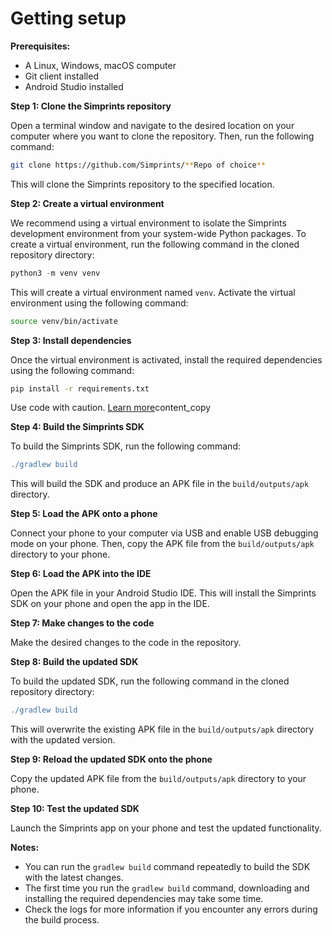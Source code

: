 # Getting setup

**Prerequisites:**

* A Linux, Windows, macOS computer
* Git client installed
* Android Studio installed

**Step 1: Clone the Simprints repository**

Open a terminal window and navigate to the desired location on your computer where you want to clone the repository. Then, run the following command:

```bash
git clone https://github.com/Simprints/**Repo of choice**
```

This will clone the Simprints repository to the specified location.

**Step 2: Create a virtual environment**

We recommend using a virtual environment to isolate the Simprints development environment from your system-wide Python packages. To create a virtual environment, run the following command in the cloned repository directory:

```python
python3 -m venv venv
```

This will create a virtual environment named `venv`. Activate the virtual environment using the following command:

```bash
source venv/bin/activate
```

**Step 3: Install dependencies**

Once the virtual environment is activated, install the required dependencies using the following command:

```bash
pip install -r requirements.txt
```

Use code with caution. [Learn more](https://bard.google.com/faq#coding)content\_copy

**Step 4: Build the Simprints SDK**

To build the Simprints SDK, run the following command:

```gradle
./gradlew build
```

This will build the SDK and produce an APK file in the `build/outputs/apk` directory.

**Step 5: Load the APK onto a phone**

Connect your phone to your computer via USB and enable USB debugging mode on your phone. Then, copy the APK file from the `build/outputs/apk` directory to your phone.

**Step 6: Load the APK into the IDE**

Open the APK file in your Android Studio IDE. This will install the Simprints SDK on your phone and open the app in the IDE.

**Step 7: Make changes to the code**

Make the desired changes to the code in the repository.

**Step 8: Build the updated SDK**

To build the updated SDK, run the following command in the cloned repository directory:

```gradle
./gradlew build
```

This will overwrite the existing APK file in the `build/outputs/apk` directory with the updated version.

**Step 9: Reload the updated SDK onto the phone**

Copy the updated APK file from the `build/outputs/apk` directory to your phone.

**Step 10: Test the updated SDK**

Launch the Simprints app on your phone and test the updated functionality.

**Notes:**

* You can run the `gradlew build` command repeatedly to build the SDK with the latest changes.
* The first time you run the `gradlew build` command, downloading and installing the required dependencies may take some time.
* Check the logs for more information if you encounter any errors during the build process.
